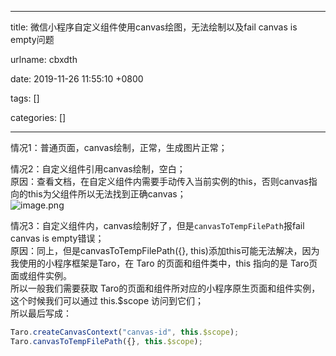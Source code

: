 
---

title: 微信小程序自定义组件使用canvas绘图，无法绘制以及fail canvas is empty问题

urlname: cbxdth

date: 2019-11-26 11:55:10 +0800

tags: []

categories: []

---


情况1：普通页面，canvas绘制，正常，生成图片正常；

情况2：自定义组件引用canvas绘制，空白；<br />原因：查看文档，在自定义组件内需要手动传入当前实例的this，否则canvas指向的this为父组件所以无法找到正确canvas；<br />![image.png](https://cdn.nlark.com/yuque/0/2019/png/250093/1574740757955-44eee736-554f-4bb3-a6a9-9cb1f1bc6e1f.png#align=left&display=inline&height=351&name=image.png&originHeight=351&originWidth=885&size=39059&status=done&style=none&width=885)

情况3：自定义组件内，canvas绘制好了，但是`canvasToTempFilePath`报fail canvas is empty错误；<br />原因：同上，但是canvasToTempFilePath({}, this)添加this可能无法解决，因为我使用的小程序框架是Taro，在 Taro 的页面和组件类中，this 指向的是 Taro页面或组件实例。<br />所以一般我们需要获取 Taro的页面和组件所对应的小程序原生页面和组件实例，这个时候我们可以通过 this.$scope 访问到它们；<br />所以最后写成：

```javascript
Taro.createCanvasContext("canvas-id", this.$scope);
Taro.canvasToTempFilePath({}, this.$scope);
```


